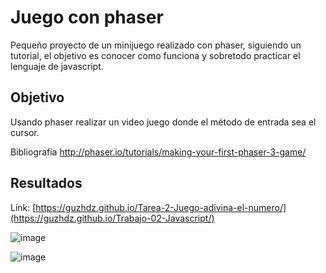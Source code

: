 # Juego con phaser
Pequeño proyecto de un minijuego realizado con phaser, siguiendo un tutorial, el objetivo es conocer como funciona y sobretodo practicar el lenguaje de javascript.

## Objetivo
Usando phaser realizar un video juego donde el método de entrada sea el cursor.

Bibliografia
http://phaser.io/tutorials/making-your-first-phaser-3-game/


## Resultados
Link: [https://guzhdz.github.io/Tarea-2-Juego-adivina-el-numero/](https://guzhdz.github.io/Trabajo-02-Javascript/)

![image](https://github.com/guzhdz/Trabajo-02-Javascript/assets/89165084/6a2461e7-c404-436e-afc1-4d12baca7c13)

![image](https://github.com/guzhdz/Trabajo-02-Javascript/assets/89165084/6174deae-0fe2-424d-956c-1c9c3755909f)
